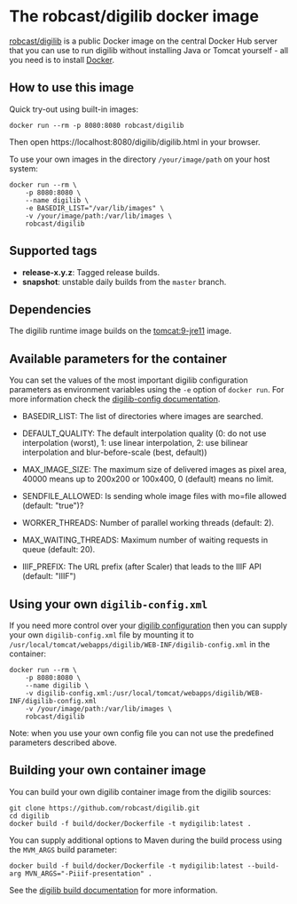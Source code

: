 # The robcast/digilib docker image

[robcast/digilib](https://hub.docker.com/r/robcast/digilib) is a public Docker image 
on the central Docker Hub server that you can use to run digilib without installing
Java or Tomcat yourself - all you need is to install [Docker](https://www.docker.com/).

## How to use this image

Quick try-out using built-in images:
```
docker run --rm -p 8080:8080 robcast/digilib
```
Then open https://localhost:8080/digilib/digilib.html in your browser.

To use your own images in the directory `/your/image/path` on your host system:
```
docker run --rm \
	-p 8080:8080 \
    --name digilib \
    -e BASEDIR_LIST="/var/lib/images" \
    -v /your/image/path:/var/lib/images \
    robcast/digilib
```

## Supported tags

  * **release-x.y.z**: Tagged release builds.
  * **snapshot**: unstable daily builds from the `master` branch.

## Dependencies

The digilib runtime image builds on the [tomcat:9-jre11](https://hub.docker.com/_/tomcat) image.

## Available parameters for the container

You can set the values of the most important digilib configuration parameters as environment variables 
using the `-e` option of `docker run`. For more information check the 
[digilib-config documentation](https://robcast.github.io/digilib/digilib-config.html).

  * BASEDIR_LIST: The list of directories where images are searched.

  * DEFAULT_QUALITY: The default interpolation quality (0: do not use interpolation (worst),
  1: use linear interpolation,
  2: use bilinear interpolation and blur-before-scale (best, default))

  * MAX_IMAGE_SIZE: The maximum size of delivered images as pixel area, 40000 means up to 200x200 or 100x400, 
0 (default) means no limit.
    
  * SENDFILE_ALLOWED: Is sending whole image files with mo=file allowed (default: "true")?

  * WORKER_THREADS: Number of parallel working threads (default: 2).

  * MAX_WAITING_THREADS: Maximum number of waiting requests in queue (default: 20).

  * IIIF_PREFIX: The URL prefix (after Scaler) that leads to the IIIF API (default: "IIIF")

## Using your own `digilib-config.xml`

If you need more control over your [digilib configuration](https://robcast.github.io/digilib/digilib-config.html)
then you can supply your own `digilib-config.xml` file by mounting it
to `/usr/local/tomcat/webapps/digilib/WEB-INF/digilib-config.xml` in the container:
```
docker run --rm \
	-p 8080:8080 \
    --name digilib \
    -v digilib-config.xml:/usr/local/tomcat/webapps/digilib/WEB-INF/digilib-config.xml
    -v /your/image/path:/var/lib/images \
    robcast/digilib
```

Note: when you use your own config file you can not use the predefined parameters described above.

## Building your own container image

You can build your own digilib container image from the digilib sources:
```
git clone https://github.com/robcast/digilib.git
cd digilib
docker build -f build/docker/Dockerfile -t mydigilib:latest .
```

You can supply additional options to Maven during the build process using the `MVM_ARGS` build parameter:
```
docker build -f build/docker/Dockerfile -t mydigilib:latest --build-arg MVN_ARGS="-Piiif-presentation" .
```
See the [digilib build documentation](https://robcast.github.io/digilib/build-maven.html) for more information.
